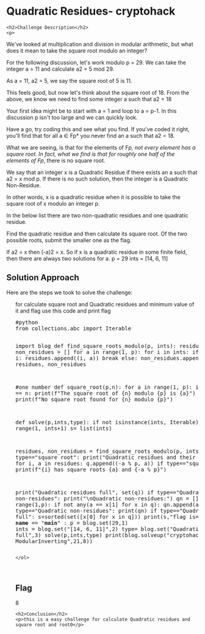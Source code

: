 <title>Quadratic Residues- cryptohack</title>
<!DOCTYPE html>
<html>

<body>
    <h1>Quadratic Residues- cryptohack</h1>

    <h2>Challenge Description</h2>
    <p> 
We've looked at multiplication and division in modular arithmetic, but what does it mean to take the square root modulo an integer?

For the following discussion, let's work modulo p = 29. We can take the integer a = 11 and calculate a2 = 5 mod 29.

As a = 11, a2 = 5, we say the square root of 5 is 11.

This feels good, but now let's think about the square root of 18. From the above, we know we need to find some integer a such that a2 = 18

Your first idea might be to start with a = 1 and loop to a = p-1. In this discussion p isn't too large and we can quickly look.

Have a go, try coding this and see what you find. If you've coded it right, you'll find that for all a ∈ Fp* you never find an a such that a2 = 18.

What we are seeing, is that for the elements of F*p, not every element has a square root. In fact, what we find is that for roughly one half of the elements of Fp*, there is no square root.

We say that an integer x is a Quadratic Residue if there exists an a such that a2 = x mod p. If there is no such solution, then the integer is a Quadratic Non-Residue.


In other words, x is a quadratic residue when it is possible to take the square root of x modulo an integer p.

In the below list there are two non-quadratic residues and one quadratic residue.

Find the quadratic residue and then calculate its square root. Of the two possible roots, submit the smaller one as the flag.

If a2 = x then (-a)2 = x. So if x is a quadratic residue in some finite field, then there are always two solutions for a.
p = 29
ints = [14, 6, 11]
</p>
    <h2>Solution Approach</h2>
    <p>Here are the steps we took to solve the challenge:</p>
    <ol>
for calculate square root and Quadratic residues  and minimum value of it and flag use this code and print flag
<pre>
#python
from collections.abc import Iterable

import blog
def find_square_roots_modulo(p, ints):
    residues = []
    non_residues = []
    for a in range(1, p):
        for i in ints:
            if (a*a) % p == i:
                residues.append((i, a)) 
                break
        else:
            non_residues.append(a)
    return residues, non_residues

#one number
def square_root(p,n):
    for a in range(1, p):
        if (a*a) % p == n:
            print(f"The square root of {n} modulo {p} is {a}")
            break
    else:
        print(f"No square root found for {n} modulo {p}")



def solve(p,ints,type):
 if not isinstance(ints, Iterable):
    ints = range(1, ints+1)
 s= list(ints)
 

 residues, non_residues = find_square_roots_modulo(p, ints)
 q = []
 if type=="square root":
  print("Quadratic residues and their square roots:")
 for i, a in residues:
    q.append((-a % p, a))
    if type=="square root":
     print(f"{i} has square roots {a} and {-a % p}")

 print("Quadratic residues full", set(q))
 if type=="Quadratic non-residues":
  print("\nQuadratic non-residues:")
 qn = [] 
 for a in range(1,p):
    if not any(a == x[1] for x in q):
        qn.append(a)
 if type=="Quadratic non-residues": 
   print(qn)
 if type=="Quadratic residues full": 
  s=sorted(set([x[0] for x in q]))
  print(s,"flag is=",min(s))
if __name__ == "__main__" :
 p = blog.set(29,1)
 ints = blog.set("[14, 6, 11]",2)
 type= blog.set("Quadratic residues full",3)
 solve(p,ints,type)
print(blog.solveup("cryptohack ModularInverting",21,8))
</pre>
       
    
    </ol>
<br>
    <h2>Flag</h2>
    <p class="flag">8
</p>

    <h2>Conclusion</h2>
    <p>this is a easy challenge for calculate Quadratic residues and square root and root0</p>
</body>
</html>

